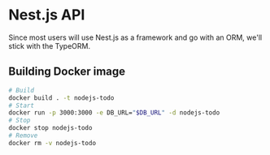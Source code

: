 # Nest.js API

Since most users will use Nest.js as a framework and go with an ORM, we'll stick with the TypeORM.

## Building Docker image

  ```bash
  # Build
  docker build . -t nodejs-todo
  # Start
  docker run -p 3000:3000 -e DB_URL="$DB_URL" -d nodejs-todo
  # Stop
  docker stop nodejs-todo
  # Remove
  docker rm -v nodejs-todo 
  ```
